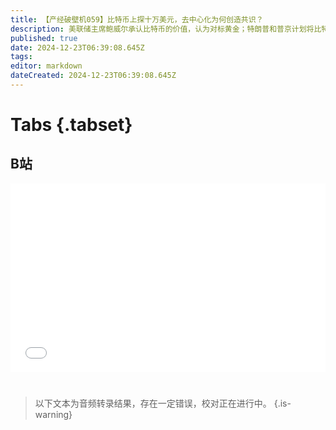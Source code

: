 ```yaml
---
title: 【产经破壁机059】比特币上探十万美元，去中心化为何创造共识？
description: 美联储主席鲍威尔承认比特币的价值，认为对标黄金；特朗普和普京计划将比特币作为国家战略储备。中心化的美元霸权为什么要支持去中心化的比特币？比特币到底是什么？
published: true
date: 2024-12-23T06:39:08.645Z
tags: 
editor: markdown
dateCreated: 2024-12-23T06:39:08.645Z
---
```


# Tabs {.tabset}

## B站

<div style="position: relative; padding: 30% 45%;">
<iframe style="position: absolute; width: 100%; height: 100%; left: 0; top: 0;" src="//player.bilibili.com/player.html?&bvid=BV1NkkxYbEBL&page=1&as_wide=1&high_quality=1&danmaku=1&autoplay=0" scrolling="no" border="0" frameborder="no" framespacing="0" allowfullscreen="true"></iframe>
</div>


#

> 以下文本为音频转录结果，存在一定错误，校对正在进行中。
{.is-warning}

